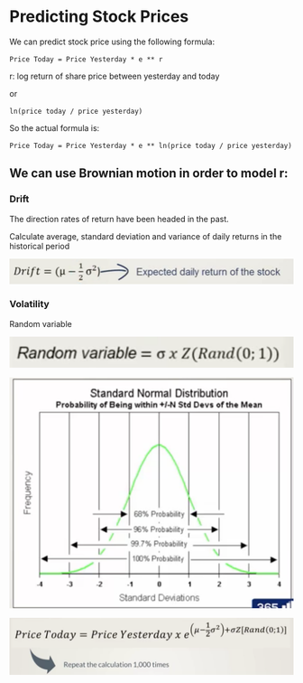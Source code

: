 # Predicting Stock Prices

We can predict stock price using the following formula:

```
Price Today = Price Yesterday * e ** r
```

r: log return of share price between yesterday and today

or

```
ln(price today / price yesterday)
```

So the actual formula is:

```
Price Today = Price Yesterday * e ** ln(price today / price yesterday)
```

## We can use Brownian motion in order to model r:


### Drift
The direction rates of return have been headed in the past.

Calculate average, standard deviation and variance of daily returns in the historical period

![](drift.png)


### Volatility
Random variable

![](random_variable.png)


![](standard_normal_distribution.png)

![](stock_monte_carlo.png)